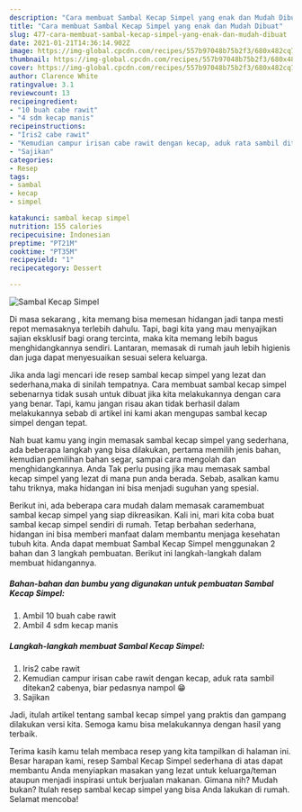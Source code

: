 ```yaml
---
description: "Cara membuat Sambal Kecap Simpel yang enak dan Mudah Dibuat"
title: "Cara membuat Sambal Kecap Simpel yang enak dan Mudah Dibuat"
slug: 477-cara-membuat-sambal-kecap-simpel-yang-enak-dan-mudah-dibuat
date: 2021-01-21T14:36:14.902Z
image: https://img-global.cpcdn.com/recipes/557b97048b75b2f3/680x482cq70/sambal-kecap-simpel-foto-resep-utama.jpg
thumbnail: https://img-global.cpcdn.com/recipes/557b97048b75b2f3/680x482cq70/sambal-kecap-simpel-foto-resep-utama.jpg
cover: https://img-global.cpcdn.com/recipes/557b97048b75b2f3/680x482cq70/sambal-kecap-simpel-foto-resep-utama.jpg
author: Clarence White
ratingvalue: 3.1
reviewcount: 13
recipeingredient:
- "10 buah cabe rawit"
- "4 sdm kecap manis"
recipeinstructions:
- "Iris2 cabe rawit"
- "Kemudian campur irisan cabe rawit dengan kecap, aduk rata sambil ditekan2 cabenya, biar pedasnya nampol 😁"
- "Sajikan"
categories:
- Resep
tags:
- sambal
- kecap
- simpel

katakunci: sambal kecap simpel 
nutrition: 155 calories
recipecuisine: Indonesian
preptime: "PT21M"
cooktime: "PT35M"
recipeyield: "1"
recipecategory: Dessert

---
```



![Sambal Kecap Simpel](https://img-global.cpcdn.com/recipes/557b97048b75b2f3/680x482cq70/sambal-kecap-simpel-foto-resep-utama.jpg)

Di masa  sekarang , kita memang bisa memesan hidangan jadi tanpa mesti repot memasaknya terlebih dahulu. Tapi, bagi kita yang mau menyajikan sajian eksklusif bagi orang tercinta, maka kita memang lebih bagus menghidangkannya sendiri. Lantaran, memasak di rumah jauh lebih higienis dan juga dapat menyesuaikan sesuai selera keluarga.

Jika anda lagi mencari ide resep sambal kecap simpel yang lezat dan sederhana,maka di sinilah tempatnya. Cara membuat sambal kecap simpel  sebenarnya tidak susah untuk dibuat jika kita melakukannya dengan cara yang benar. Tapi, kamu jangan risau akan tidak berhasil dalam melakukannya 
sebab di artikel ini kami akan mengupas sambal kecap simpel dengan tepat.  



Nah buat kamu yang ingin memasak sambal kecap simpel yang sederhana, ada beberapa langkah yang bisa dilakukan, pertama memilih jenis bahan, kemudian pemilihan bahan segar, sampai cara mengolah dan menghidangkannya. Anda Tak perlu pusing jika mau memasak sambal kecap simpel yang lezat di mana pun anda berada. Sebab, asalkan kamu  tahu triknya, maka hidangan ini bisa menjadi suguhan yang spesial.

Berikut ini, ada beberapa cara mudah dalam memasak caramembuat sambal kecap simpel yang siap dikreasikan. Kali ini, mari kita coba buat sambal kecap simpel sendiri di rumah. Tetap berbahan sederhana, hidangan ini bisa memberi manfaat dalam membantu menjaga kesehatan tubuh kita. Anda dapat membuat Sambal Kecap Simpel menggunakan 2 bahan dan 3 langkah pembuatan. Berikut ini langkah-langkah dalam membuat hidangannya.

<!--inarticleads1-->

##### Bahan-bahan dan bumbu yang digunakan untuk pembuatan Sambal Kecap Simpel:

1. Ambil 10 buah cabe rawit
1. Ambil 4 sdm kecap manis




<!--inarticleads2-->

##### Langkah-langkah membuat Sambal Kecap Simpel:

1. Iris2 cabe rawit
1. Kemudian campur irisan cabe rawit dengan kecap, aduk rata sambil ditekan2 cabenya, biar pedasnya nampol 😁
1. Sajikan




Jadi, itulah artikel tentang  sambal kecap simpel  yang praktis dan gampang dilakukan versi kita. Semoga kamu bisa melakukannya dengan hasil yang terbaik. 

Terima kasih kamu telah membaca resep yang kita tampilkan di halaman ini. Besar harapan kami, resep  Sambal Kecap Simpel sederhana di atas dapat membantu Anda menyiapkan masakan yang lezat untuk keluarga/teman ataupun menjadi inspirasi untuk berjualan makanan. Gimana nih? Mudah bukan? Itulah resep sambal kecap simpel yang bisa Anda lakukan di rumah. Selamat mencoba!

